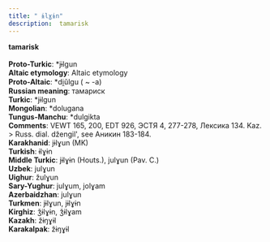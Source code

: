 ```yaml
---
title: " ɨlɣɨn"
description:  tamarisk
---
```

<p data-pagefind-weight="0.5">
<strong> tamarisk</strong><br><br>
<strong>Proto-Turkic</strong>:  *jɨlgun<br>
<strong>Altaic etymology</strong>:  Altaic etymology<br>
<strong> Proto-Altaic</strong>:  *di̯ŭlgu ( ~ -a)<br>
<strong>Russian meaning</strong>:  тамариск<br>
<strong>Turkic</strong>:  *jɨlgun<br>
<strong>Mongolian</strong>:  *dolugana<br>
<strong>Tungus-Manchu</strong>:  *dulgikta<br>
<strong>Comments</strong>:  VEWT 165, 200, EDT 926, ЭСТЯ 4, 277-278, Лексика 134. Kaz. > Russ. dial. džengil', see Аникин 183-184.<br>
<strong>Karakhanid</strong>:  jɨlɣun (MK)<br>
<strong>Turkish</strong>:  ɨlɣɨn<br>
<strong>Middle Turkic</strong>:  jɨlɣɨn (Houts.), julɣun (Pav. C.)<br>
<strong>Uzbek</strong>:  julɣun<br>
<strong>Uighur</strong>:  žulɣun<br>
<strong>Sary-Yughur</strong>:  julɣum, jolɣam<br>
<strong>Azerbaidzhan</strong>:  julɣun<br>
<strong>Turkmen</strong>:  jɨlɣun, jɨlɣɨn<br>
<strong>Kirghiz</strong>:  ǯɨlɣɨn, ǯɨlɣam<br>
<strong>Kazakh</strong>:  žɨŋɣɨl<br>
<strong>Karakalpak</strong>:  žɨŋɣɨl<br>

</p>
